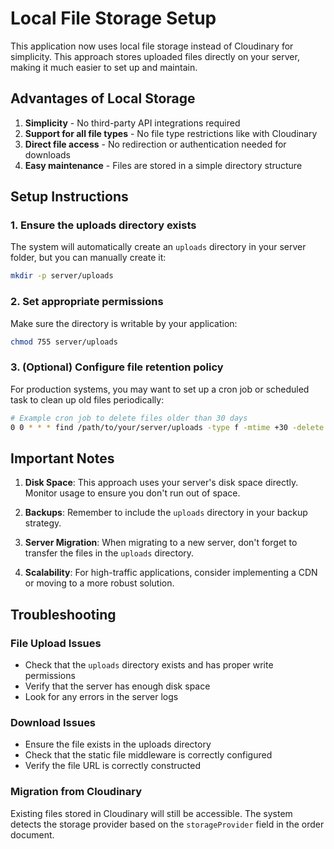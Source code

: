 # Local File Storage Setup

This application now uses local file storage instead of Cloudinary for simplicity. This approach stores uploaded files directly on your server, making it much easier to set up and maintain.

## Advantages of Local Storage

1. **Simplicity** - No third-party API integrations required
2. **Support for all file types** - No file type restrictions like with Cloudinary
3. **Direct file access** - No redirection or authentication needed for downloads
4. **Easy maintenance** - Files are stored in a simple directory structure

## Setup Instructions

### 1. Ensure the uploads directory exists

The system will automatically create an `uploads` directory in your server folder, but you can manually create it:

```bash
mkdir -p server/uploads
```

### 2. Set appropriate permissions

Make sure the directory is writable by your application:

```bash
chmod 755 server/uploads
```

### 3. (Optional) Configure file retention policy

For production systems, you may want to set up a cron job or scheduled task to clean up old files periodically:

```bash
# Example cron job to delete files older than 30 days
0 0 * * * find /path/to/your/server/uploads -type f -mtime +30 -delete
```

## Important Notes

1. **Disk Space**: This approach uses your server's disk space directly. Monitor usage to ensure you don't run out of space.

2. **Backups**: Remember to include the `uploads` directory in your backup strategy.

3. **Server Migration**: When migrating to a new server, don't forget to transfer the files in the `uploads` directory.

4. **Scalability**: For high-traffic applications, consider implementing a CDN or moving to a more robust solution.

## Troubleshooting

### File Upload Issues

- Check that the `uploads` directory exists and has proper write permissions
- Verify that the server has enough disk space
- Look for any errors in the server logs

### Download Issues

- Ensure the file exists in the uploads directory
- Check that the static file middleware is correctly configured
- Verify the file URL is correctly constructed

### Migration from Cloudinary

Existing files stored in Cloudinary will still be accessible. The system detects the storage provider based on the `storageProvider` field in the order document. 